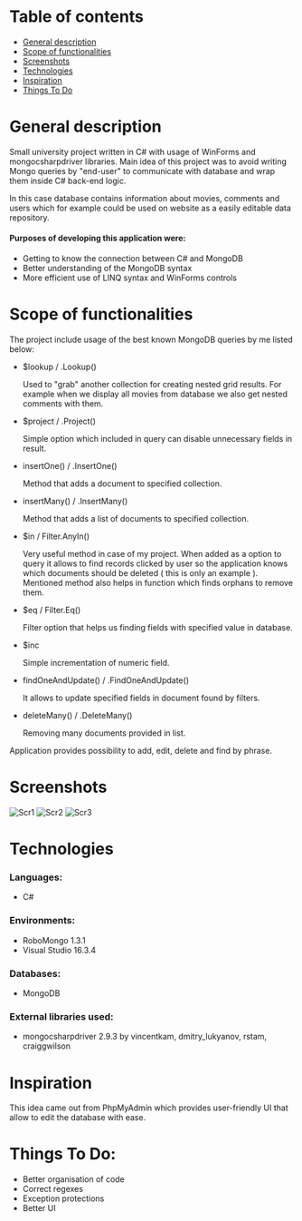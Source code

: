 # Table of contents
* [General description](#general-description)
* [Scope of functionalities](#scope-of-functionalities)
* [Screenshots](#screenshots)
* [Technologies](#technologies)
* [Inspiration](#inspiration)
* [Things To Do](#things-to-do)

# General description
Small university project written in C# with usage of WinForms and mongocsharpdriver libraries. 
Main idea of this project was to avoid writing Mongo queries by "end-user" to communicate with database and wrap them inside C# back-end logic.


In this case database contains information about movies, comments and users which for example could be used on website as a easily editable data repository.

#### Purposes of developing this application were:
* Getting to know the connection between C# and MongoDB
* Better understanding of the MongoDB syntax
* More efficient use of LINQ syntax and WinForms controls


# Scope of functionalities

The project include usage of the best known MongoDB queries by me listed below:

* $lookup / .Lookup()

  Used to "grab" another collection for creating nested grid results. For example when we display all movies from database we also get nested comments with them.

* $project / .Project()

  Simple option which included in query can disable unnecessary fields in result.

* insertOne() / .InsertOne()

  Method that adds a document to specified collection.
  
* insertMany() / .InsertMany()

  Method that adds a list of documents to specified collection.
  
* $in / Filter.AnyIn()

  Very useful method in case of my project. When added as a option to query it allows to find records clicked by user so the application knows which documents should be deleted ( this is only an example ).
  Mentioned method also helps in function which finds orphans to remove them.
  
* $eq / Filter.Eq()

  Filter option that helps us finding fields with specified value in database.
  
* $inc

  Simple incrementation of numeric field.
  
* findOneAndUpdate() / .FindOneAndUpdate()

  It allows to update specified fields in document found by filters.
  
* deleteMany() / .DeleteMany()

  Removing many documents provided in list.
  
Application provides possibility to add, edit, delete and find by phrase.

# Screenshots

![Scr1](https://i.ibb.co/pKXz2L8/scr1.png)
![Scr2](https://i.ibb.co/4Tm5rJV/scr2.png)
![Scr3](https://i.ibb.co/0JwMv9L/scr3.png)


# Technologies

### Languages:
* C#

### Environments:
* RoboMongo 1.3.1
* Visual Studio 16.3.4

### Databases:
* MongoDB

### External libraries used:
* mongocsharpdriver 2.9.3 by vincentkam, dmitry_lukyanov, rstam, craiggwilson

# Inspiration

This idea came out from PhpMyAdmin which provides user-friendly UI that allow to edit the database with ease.


# Things To Do:

* Better organisation of code
* Correct regexes
* Exception protections
* Better UI

